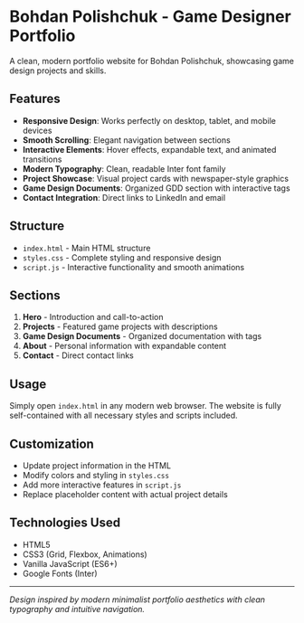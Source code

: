 # Bohdan Polishchuk - Game Designer Portfolio

A clean, modern portfolio website for Bohdan Polishchuk, showcasing game design projects and skills.

## Features

- **Responsive Design**: Works perfectly on desktop, tablet, and mobile devices
- **Smooth Scrolling**: Elegant navigation between sections
- **Interactive Elements**: Hover effects, expandable text, and animated transitions
- **Modern Typography**: Clean, readable Inter font family
- **Project Showcase**: Visual project cards with newspaper-style graphics
- **Game Design Documents**: Organized GDD section with interactive tags
- **Contact Integration**: Direct links to LinkedIn and email

## Structure

- `index.html` - Main HTML structure
- `styles.css` - Complete styling and responsive design
- `script.js` - Interactive functionality and smooth animations

## Sections

1. **Hero** - Introduction and call-to-action
2. **Projects** - Featured game projects with descriptions
3. **Game Design Documents** - Organized documentation with tags
4. **About** - Personal information with expandable content
5. **Contact** - Direct contact links

## Usage

Simply open `index.html` in any modern web browser. The website is fully self-contained with all necessary styles and scripts included.

## Customization

- Update project information in the HTML
- Modify colors and styling in `styles.css`
- Add more interactive features in `script.js`
- Replace placeholder content with actual project details

## Technologies Used

- HTML5
- CSS3 (Grid, Flexbox, Animations)
- Vanilla JavaScript (ES6+)
- Google Fonts (Inter)

---

*Design inspired by modern minimalist portfolio aesthetics with clean typography and intuitive navigation.*